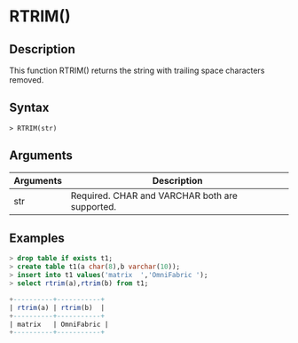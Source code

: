 # **RTRIM()**

## **Description**

This function RTRIM() returns the string with trailing space characters removed.

## **Syntax**

```
> RTRIM(str)
```

## **Arguments**

|  Arguments   | Description  |
|  ----  | ----  |
| str | Required.  CHAR and VARCHAR both are supported.|

## **Examples**

```sql
> drop table if exists t1;
> create table t1(a char(8),b varchar(10));
> insert into t1 values('matrix  ','OmniFabric ');
> select rtrim(a),rtrim(b) from t1;

+----------+-----------+
| rtrim(a) | rtrim(b)  |
+----------+-----------+
| matrix   | OmniFabric |
+----------+-----------+
```
